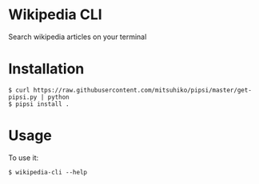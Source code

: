 # Wikipedia CLI

Search wikipedia articles on your terminal


# Installation

    $ curl https://raw.githubusercontent.com/mitsuhiko/pipsi/master/get-pipsi.py | python
    $ pipsi install .


# Usage

To use it:

    $ wikipedia-cli --help

